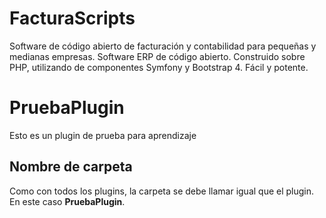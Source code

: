 # FacturaScripts
Software de código abierto de facturación y contabilidad para pequeñas y medianas empresas.
Software ERP de código abierto. Construido sobre PHP, utilizando de componentes Symfony y Bootstrap 4.
Fácil y potente.

# PruebaPlugin
Esto es un plugin de prueba para aprendizaje


## Nombre de carpeta
Como con todos los plugins, la carpeta se debe llamar igual que el plugin. En este caso **PruebaPlugin**.